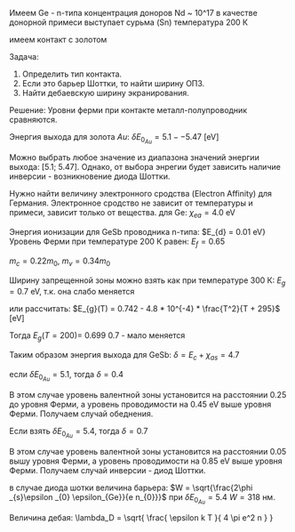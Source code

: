 Имеем Ge - n-типа
концентрация доноров Nd ~ 10^17
в качестве донорной примеси выступает сурьма (Sn)
температура 200 К

имеем контакт с золотом

Задача:
1. Определить тип контакта.
2. Если это барьер Шоттки, то найти ширину ОПЗ.
3. Найти дебаевскую ширину экранирования.

Решение:
Уровни ферми при контакте металл-полупроводник сравняются.

Энергия выхода для золота $Au$:  $\delta E_{0_{Au}} = 5.1 -- 5.47$ [eV]

Можно выбрать любое значение из диапазона значений энергии выхода: [5.1; 5.47]. Однако, от выбора энрегии
будет зависить наличие инверсии - возникновение диода Шоттки.

Нужно найти величину электронного сродства (Electron Affinity) для Германия. Электронное сродство не зависит от температуры и примеси, 
зависит только от вещества. для Ge: $\chi _{ea} = 4.0$ eV

Энергия ионизации для GeSb проводника n-типа: $E_{d} = 0.01 eV}
Уровень Ферми при температуре 200 К равен: $E_{f} = 0.65$

$m_{c} = 0.22m_{0}$,  $m_{v} = 0.34m_{0}$

Ширину запрещенной зоны можно взять как при температуре 300 К: $E_{g} = 0.7$ eV, т.к. она слабо меняется

или рассчитать:
$E_{g}(T) = 0.742 - 4.8 * 10^{-4} * \frac{T^2}{T + 295}$ [eV]

Тогда $E_{g}(T=200)=~0.699~0.7$ - мало меняется

Таким образом энергия выхода для GeSb:  $\delta = E_{c} + \chi _{as} = 4.7$

если $\delta E_{0_{Au}} = 5.1$, тогда $\delta = 0.4$

В этом случае уровень валентной зоны установится на расстоянии $0.25$ до уровня Ферми, 
a уровень проводимости на $0.45$ eV выше уровня Ферми. Получаем случай обеднения.

Если взять $\delta E_{0_{Au}} = 5.4$, тогда $\delta = 0.7$

В этом случае уровень валентной зоны установится на расстоянии $0.05$ вышу уровня Ферми, 
a уровень проводимости на $0.85$ eV выше уровня Ферми. Получаем случай инверсии - диод Шоттки.

в случае диода шотки величина барьера: $W = \sqrt{\frac{2\phi _{s}\epsilon _{0} \epsilon_{Ge}}{e n_{0}}}$
при $\delta E_{0_{Au}} = 5.4$   $W= 318$ нм.

Величина дебая: \lambda_D = \sqrt{ \frac{ \epsilon k T }{ 4 \pi e^2 n } }
